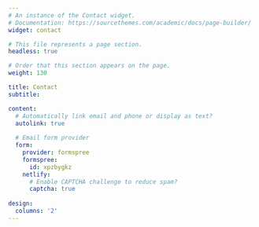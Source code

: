 ```yaml
---
# An instance of the Contact widget.
# Documentation: https://sourcethemes.com/academic/docs/page-builder/
widget: contact

# This file represents a page section.
headless: true

# Order that this section appears on the page.
weight: 130

title: Contact
subtitle:

content:
  # Automatically link email and phone or display as text?
  autolink: true
  
  # Email form provider
  form:
    provider: formspree
    formspree:
      id: xpzbygkz
    netlify:
      # Enable CAPTCHA challenge to reduce spam?
      captcha: true
  
design:
  columns: '2'
---
```

